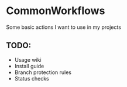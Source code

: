 # CommonWorkflows
Some basic actions I want to use in my projects

## TODO: 

- Usage wiki
- Install guide
- Branch protection rules
- Status checks
